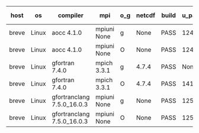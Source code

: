 

| host     | os       | compiler                              | mpi                      | o_g        | netcdf        | build       | u_pass          | u_fail          | s_pass            | s_fail            | e_pass             | e_fail             | nuopc_pass       | nuopc_fail       | artifacts link          |
|----------|----------|---------------------------------------|--------------------------|------------|---------------|-------------|-----------------|-----------------|-------------------|-------------------|--------------------|--------------------|------------------|------------------|-------------------------|
| breve | Linux | aocc 4.1.0 | mpiuni None  | g | None  | PASS | 12495 | 26 | 8 | 0 | 44 | 0 | None | None | <a href="https://github.com/esmf-org/esmf-test-artifacts/tree/129f7eb588c1dceaa7b25915c417db6ae7a589e3/develop/aocc/4.1.0/g/mpiuni/None" target="_blank">129f7eb</a> | 
| breve | Linux | aocc 4.1.0 | mpiuni None  | O | None  | PASS | 12495 | 26 | 8 | 0 | 44 | 0 | None | None | <a href="https://github.com/esmf-org/esmf-test-artifacts/tree/b3071aaad316ca9636195844513161de2f058204/develop/aocc/4.1.0/O/mpiuni/None" target="_blank">b3071aa</a> | 
| breve | Linux | gfortran 7.4.0 | mpich 3.3.1  | g | 4.7.4  | PASS | None | None | None | None | None | None | None | None | <a href="https://github.com/esmf-org/esmf-test-artifacts/tree/cdb4f64e8cf602f1e5bfefc1595d04fd36f4714b/develop/gfortran/7.4.0/g/mpich/3.3.1" target="_blank">cdb4f64</a> | 
| breve | Linux | gfortran 7.4.0 | mpich 3.3.1  | O | 4.7.4  | PASS | 14189 | 0 | 50 | 0 | 81 | 0 | 51 | 0 | <a href="https://github.com/esmf-org/esmf-test-artifacts/tree/9ca7a5902aab0f0fe80b45fe35d4f88110f8ea6f/develop/gfortran/7.4.0/O/mpich/3.3.1" target="_blank">9ca7a59</a> | 
| breve | Linux | gfortranclang 7.5.0_16.0.3 | mpiuni None  | g | None  | PASS | 12521 | 0 | 8 | 0 | 44 | 0 | None | None | <a href="https://github.com/esmf-org/esmf-test-artifacts/tree/1eda561baad8299ea4c880beb1387964dfca1625/develop/gfortranclang/7.5.0_16.0.3/g/mpiuni/None" target="_blank">1eda561</a> | 
| breve | Linux | gfortranclang 7.5.0_16.0.3 | mpiuni None  | O | None  | PASS | 12521 | 0 | 8 | 0 | 44 | 0 | None | None | <a href="https://github.com/esmf-org/esmf-test-artifacts/tree/6708a475e17753ffd212ab4af913d75ad788f2cc/develop/gfortranclang/7.5.0_16.0.3/O/mpiuni/None" target="_blank">6708a47</a> | 
